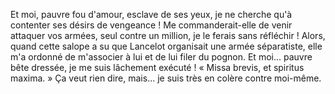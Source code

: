 Et moi, pauvre fou d'amour, esclave de ses yeux, je ne cherche qu'à contenter ses désirs de vengeance ! Me commanderait-elle de venir attaquer vos armées, seul contre un million, je le ferais sans réfléchir ! Alors, quand cette salope a su que Lancelot organisait une armée séparatiste, elle m'a ordonné de m'associer à lui et de lui filer du pognon. Et moi... pauvre bête dressée, je me suis lâchement exécuté ! « Missa brevis, et spiritus maxima. » Ça veut rien dire, mais... je suis très en colère contre moi-même.